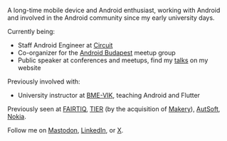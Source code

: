A long-time mobile device and Android enthusiast, working with Android and involved in the Android community since my early university days.

Currently being:
- Staff Android Engineer at [Circuit](https://getcircuit.com)
- Co-organizer for the [Android Budapest](https://androidbudapest.com) meetup group
- Public speaker at conferences and meetups, find my [talks](https://www.istvanjuhos.dev/talks/) on my website

Previously involved with:
- University instructor at [BME-VIK](https://www.vik.bme.hu/), teaching Android and Flutter

Previously seen at [FAIRTIQ](https://fairtiq.com/), [TIER](https://www.tier.app/) (by the acquisition of [Makery](https://www.makery.co/)), [AutSoft](https://github.com/AutSoft), [Nokia](https://www.nokia.com/networks/).

Follow me on [Mastodon](https://androiddev.social/@stewemetal), [LinkedIn](https://www.linkedin.com/in/istvan-juhos/), or [X](https://x.com/stewemetal).
